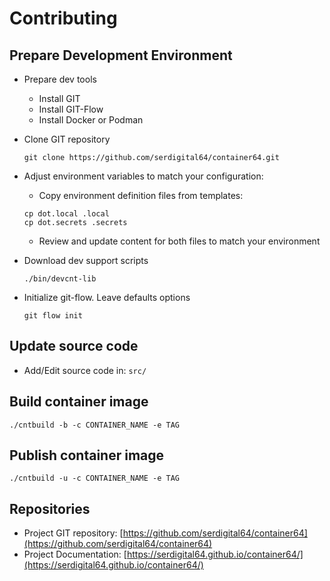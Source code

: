 # Contributing

## Prepare Development Environment

- Prepare dev tools
  - Install GIT
  - Install GIT-Flow
  - Install Docker or Podman
- Clone GIT repository

  ```shell
  git clone https://github.com/serdigital64/container64.git
  ```

- Adjust environment variables to match your configuration:

  - Copy environment definition files from templates:

  ```shell
  cp dot.local .local
  cp dot.secrets .secrets
  ```

  - Review and update content for both files to match your environment

- Download dev support scripts

  ```shell
  ./bin/devcnt-lib
  ```

- Initialize git-flow. Leave defaults options

  ```shell
  git flow init
  ```

## Update source code

- Add/Edit source code in: `src/`

## Build container image

```shell
./cntbuild -b -c CONTAINER_NAME -e TAG
```

## Publish container image

```shell
./cntbuild -u -c CONTAINER_NAME -e TAG
```

## Repositories

- Project GIT repository: [https://github.com/serdigital64/container64](https://github.com/serdigital64/container64)
- Project Documentation: [https://serdigital64.github.io/container64/](https://serdigital64.github.io/container64/)
